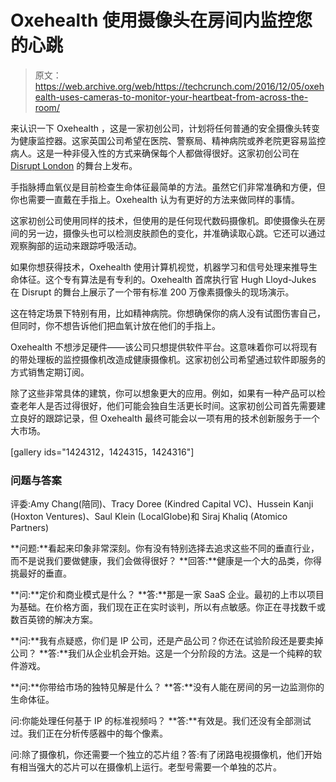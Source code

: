 # Oxehealth 使用摄像头在房间内监控您的心跳 

> 原文：<https://web.archive.org/web/https://techcrunch.com/2016/12/05/oxehealth-uses-cameras-to-monitor-your-heartbeat-from-across-the-room/>

来认识一下 Oxehealth ，这是一家初创公司，计划将任何普通的安全摄像头转变为健康监控器。这家英国公司希望在医院、警察局、精神病院或养老院更容易监控病人。这是一种非侵入性的方式来确保每个人都做得很好。这家初创公司在 [Disrupt London](https://web.archive.org/web/20230107153735/https://techcrunch.com/event-info/disrupt-london-2016/) 的舞台上发布。

手指脉搏血氧仪是目前检查生命体征最简单的方法。虽然它们非常准确和方便，但你也需要一直戴在手指上。Oxehealth 认为有更好的方法来做同样的事情。

这家初创公司使用同样的技术，但使用的是任何现代数码摄像机。即使摄像头在房间的另一边，摄像头也可以检测皮肤颜色的变化，并准确读取心跳。它还可以通过观察胸部的运动来跟踪呼吸活动。

如果你想获得技术，Oxehealth 使用计算机视觉，机器学习和信号处理来推导生命体征。这个专有算法是有专利的。Oxehealth 首席执行官 Hugh Lloyd-Jukes 在 Disrupt 的舞台上展示了一个带有标准 200 万像素摄像头的现场演示。

这在特定场景下特别有用，比如精神病院。你想确保你的病人没有试图伤害自己，但同时，你不想告诉他们把血氧计放在他们的手指上。

Oxehealth 不想涉足硬件——该公司只想提供软件平台。这意味着你可以将现有的带处理板的监控摄像机改造成健康摄像机。这家初创公司希望通过软件即服务的方式销售定期订阅。

除了这些非常具体的建筑，你可以想象更大的应用。例如，如果有一种产品可以检查老年人是否过得很好，他们可能会独自生活更长时间。这家初创公司首先需要建立良好的跟踪记录，但 Oxehealth 最终可能会以一项有用的技术创新服务于一个大市场。

[gallery ids="1424312，1424315，1424316"]

### 问题与答案

评委:Amy Chang(陪同)、Tracy Doree (Kindred Capital VC)、Hussein Kanji (Hoxton Ventures)、Saul Klein (LocalGlobe)和 Siraj Khaliq (Atomico Partners)

**问题:**看起来印象非常深刻。你有没有特别选择去追求这些不同的垂直行业，而不是说我们要做健康，我们会做得很好？
**回答:**健康是一个大的品类，你得挑最好的垂直。

**问:**定价和商业模式是什么？
**答:**那是一家 SaaS 企业。最初的上市以项目为基础。在价格方面，我们现在正在实时谈判，所以有点敏感。你正在寻找数千或数百英镑的解决方案。

**问:**我有点疑惑，你们是 IP 公司，还是产品公司？你还在试验阶段还是要卖掉公司？
**答:**我们从企业机会开始。这是一个分阶段的方法。这是一个纯粹的软件游戏。

**问:**你带给市场的独特见解是什么？
**答:**没有人能在房间的另一边监测你的生命体征。

问:你能处理任何基于 IP 的标准视频吗？
**答:**有效是。我们还没有全部测试过。我们正在分析传感器中的每个像素。

问:除了摄像机，你还需要一个独立的芯片组？答:有了闭路电视摄像机，他们开始有相当强大的芯片可以在摄像机上运行。老型号需要一个单独的芯片。